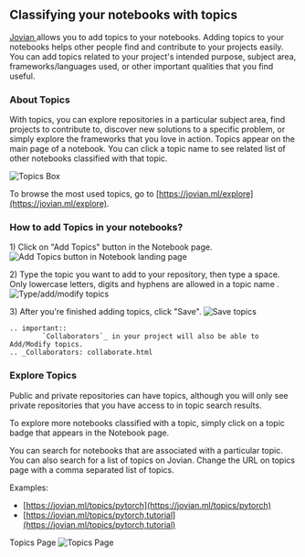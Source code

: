 ## Classifying your notebooks with topics

<a href="https://jovian.ml?utm_source=docs" target=_blank> Jovian </a> allows you to add topics to your notebooks. Adding topics to your notebooks helps other people find and contribute to your projects easily. You can add topics related to your project's intended purpose, subject area, frameworks/languages used, or other important qualities that you find useful.

### About Topics

With topics, you can explore repositories in a particular subject area, find projects to contribute to, discover new solutions to a specific problem, or simply explore the frameworks that you love in action. Topics appear on the main page of a notebook. You can click a topic name to see related list of other notebooks classified with that topic.

<img src="https://i.imgur.com/HmBU5s0.png" class="screenshot" alt="Topics Box">

To browse the most used topics, go to [https://jovian.ml/explore](https://jovian.ml/explore).

### How to add Topics in your notebooks?

1)&nbsp;Click on "Add Topics" button in the Notebook page.
<img src="https://i.imgur.com/fhJ6MTq.png" class="screenshot" alt="Add Topics button in Notebook landing page">

2)&nbsp;Type the topic you want to add to your repository, then type a space. Only lowercase letters, digits and hyphens are allowed in a topic name .
<img src="https://i.imgur.com/xSm1JG9.png" class="screenshot" alt="Type/add/modify topics">

3)&nbsp;After you're finished adding topics, click "Save".
<img src="https://i.imgur.com/tdzcrfv.png" class="screenshot" alt="Save topics">

```eval_rst
.. important::
        `Collaborators`_ in your project will also be able to Add/Modify topics.
.. _Collaborators: collaborate.html
```

### Explore Topics

Public and private repositories can have topics, although you will only see private repositories that you have access to in topic search results.

To explore more notebooks classified with a topic, simply click on a topic badge that appears in the Notebook page.

You can search for notebooks that are associated with a particular topic. You can also search for a list of topics on Jovian. Change the URL on topics page with a comma separated list of topics.

Examples:

- [https://jovian.ml/topics/pytorch](https://jovian.ml/topics/pytorch)
- [https://jovian.ml/topics/pytorch,tutorial](https://jovian.ml/topics/pytorch,tutorial)

Topics Page
<img src="https://i.imgur.com/TZdWoHp.png" class="screenshot" alt="Topics Page" >
